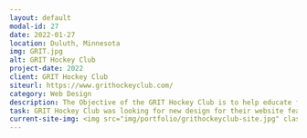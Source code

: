 ```yaml
---
layout: default
modal-id: 27
date: 2022-01-27
location: Duluth, Minnesota
img: GRIT.jpg
alt: GRIT Hockey Club
project-date: 2022
client: GRIT Hockey Club
siteurl: https://www.grithockeyclub.com/
category: Web Design
description: ​The Objective of the GRIT Hockey Club is to help educate families and young players on the process of development from youth to college hockey, and to provide a training vehicle for those whose goal is to play at the college level one day. Their programs are concentrated around individual skill development and are structured as 8-week progressive training models.
task: GRIT Hockey Club was looking for new design for their website feature and focus on the new colors of their updated logo.
current-site-img: <img src="img/portfolio/grithockeyclub-site.jpg" class="img-responsive" alt="GRIT Hockey Club Website">
---
```


